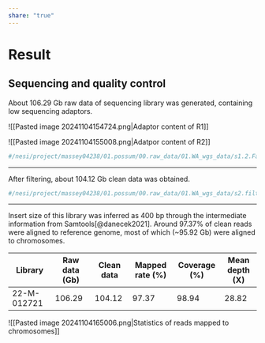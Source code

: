```yaml
---
share: "true"
---
```

# Result

## Sequencing and quality control

About 106.29 Gb raw data of sequencing library was generated, containing low sequencing adaptors.

![[Pasted image 20241104154724.png|Adaptor content of R1]]

![[Pasted image 20241104155008.png|Adatpor content of R2]]


```bash
#/nesi/project/massey04238/01.possum/00.raw_data/01.WA_wgs_data/s1.2.Fastqc_out
```

---
After filtering, about 104.12 Gb clean data was obtained.


```bash
#/nesi/project/massey04238/01.possum/00.raw_data/01.WA_wgs_data/s2.filtered
```

---
Insert size of this library was inferred as 400 bp through the intermediate information from Samtools[@danecek2021].  Around 97.37% of clean reads were aligned to reference genome, most of which (~95.92 Gb) were aligned to chromosomes.

| Library     | Raw data (Gb) | Clean data | Mapped rate (%) | Coverage (%) | Mean depth (X) |
| ----------- | ------------- | ---------- | --------------- | ------------ | -------------- |
| 22-M-012721 | 106.29        | 104.12     | 97.37           | 98.94        | 28.82          |

![[Pasted image 20241104165006.png|Statistics of reads mapped to chromosomes]] 

